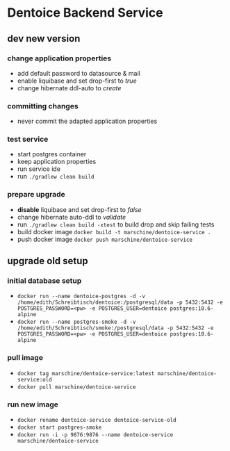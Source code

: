 # Dentoice Backend Service

## dev new version

### change application properties
- add default password to datasource & mail
- enable liquibase and set drop-first to _true_
- change hibernate ddl-auto to _create_

### committing changes
- never commit the adapted application properties

### test service
- start postgres container
- keep application properties
- run service ide
- run `./gradlew clean build`

### prepare upgrade
- __disable__ liquibase and set drop-first to _false_
- change hibernate auto-ddl to _validate_
- run `./gradlew clean build -xtest` to build drop and skip failing tests
- build docker image `docker build -t marschine/dentoice-service .`
- push docker image `docker push marschine/dentoice-service`

## upgrade old setup

### initial database setup
- `docker run --name dentoice-postgres -d -v /home/edith/Schreibtisch/dentoice:/postgresql/data -p 5432:5432 -e POSTGRES_PASSWORD=<pw> -e POSTGRES_USER=dentoice postgres:10.6-alpine`
- `docker run --name postgres-smoke -d -v /home/edith/Schreibtisch/smoke:/postgresql/data -p 5432:5432 -e POSTGRES_PASSWORD=<pw> -e POSTGRES_USER=dentoice postgres:10.6-alpine`

### pull image 
- `docker tag marschine/dentoice-service:latest marschine/dentoice-service:old`
- `docker pull marschine/dentoice-service`

### run new image
- `docker rename dentoice-service dentoice-service-old`
- `docker start postgres-smoke`
- `docker run -i -p 9876:9876 --name dentoice-service marschine/dentoice-service`
